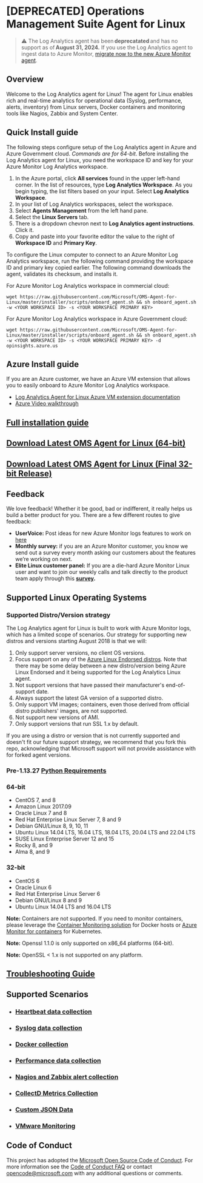 # [DEPRECATED] Operations Management Suite Agent for Linux

> :warning: The Log Analytics agent has been **deprecatated** and has no support as of **August 31, 2024.** If you use the Log Analytics agent to ingest data to Azure Monitor, [migrate now to the new Azure Monitor agent](https://docs.microsoft.com/en-us/azure/azure-monitor/agents/azure-monitor-agent-migration).
>

## Overview
Welcome to the Log Analytics agent for Linux! The agent for Linux enables rich and real-time analytics for operational data (Syslog, performance, alerts, inventory) from Linux servers, Docker containers and monitoring tools like Nagios, Zabbix and System Center.

## Quick Install guide
The following steps configure setup of the Log Analytics agent in Azure and Azure Government cloud.  *Commands are for 64-bit*. Before installing the Log Analytics agent for Linux, you need the workspace ID and key for your Azure Monitor Log Analytics workspace. 

1. In the Azure portal, click **All services** found in the upper left-hand corner. In the list of resources, type **Log Analytics Workspace**. As you begin typing, the list filters based on your input. Select **Log Analytics Workspace**.  
2. In your list of Log Analytics workspaces, select the workspace.
3. Select **Agents Management** from the left hand pane.
4. Select the **Linux Servers** tab. 
5. There is a dropdown chevron next to **Log Analytics agent instructions**. Click it.
6. Copy and paste into your favorite editor the value to the right of **Workspace ID** and **Primary Key**. 

To configure the Linux computer to connect to an Azure Monitor Log Analytics workspace, run the following command providing the workspace ID and primary key copied earlier. The following command downloads the agent, validates its checksum, and installs it. 

For Azure Monitor Log Analytics workspace in commercial cloud:
```
wget https://raw.githubusercontent.com/Microsoft/OMS-Agent-for-Linux/master/installer/scripts/onboard_agent.sh && sh onboard_agent.sh -w <YOUR WORKSPACE ID> -s <YOUR WORKSPACE PRIMARY KEY>
```

For Azure Monitor Log Analytics workspace in Azure Government cloud:
```
wget https://raw.githubusercontent.com/Microsoft/OMS-Agent-for-Linux/master/installer/scripts/onboard_agent.sh && sh onboard_agent.sh -w <YOUR WORKSPACE ID> -s <YOUR WORKSPACE PRIMARY KEY> -d opinsights.azure.us
```

## Azure Install guide
If you are an Azure customer, we have an Azure VM extension that allows you to easily onboard to Azure Monitor Log Analytics workspace.
* [Log Analytics Agent for Linux Azure VM extension documentation](https://docs.microsoft.com/azure/virtual-machines/extensions/oms-linux?toc=%2Fazure%2Fazure-monitor%2Ftoc.json)
* [Azure Video walkthrough](https://www.youtube.com/watch?v=mF1wtHPEzT0)

## [Full installation guide](https://docs.microsoft.com/azure/azure-monitor/platform/log-analytics-agent)

## [Download Latest OMS Agent for Linux (64-bit)](https://github.com/microsoft/OMS-Agent-for-Linux/releases/download/OMSAgent_v1.19.0-0/omsagent-1.19.0-0.universal.x64.sh)

## [Download Latest OMS Agent for Linux (Final 32-bit Release)](https://github.com/microsoft/OMS-Agent-for-Linux/releases/download/OMSAgent_v1.12.15-0/omsagent-1.12.15-0.universal.x86.sh)

## Feedback

We love feedback!  Whether it be good, bad or indifferent, it really helps us build a better product for you.  There are a few different routes to give feedback:

* **UserVoice:** Post ideas for new Azure Monitor logs features to work on [here](http://feedback.azure.com/forums/267889-azure-operational-insights)
* **Monthly survey:** if you are an Azure Monitor customer, you know we send out a survey every month asking our customers about the features we’re working on next.  
* **Elite Linux customer panel:** If you are a die-hard Azure Monitor Linux user and want to join our weekly calls and talk directly to the product team apply through this **[survey](https://www.surveymonkey.com/r/6MTHN3P).**

## Supported Linux Operating Systems

### Supported Distro/Version strategy
The Log Analytics agent for Linux is built to work with Azure Monitor logs, which has a limited scope of scenarios. Our strategy for supporting new distros and versions starting August 2018 is that we will:
1. Only support server versions, no client OS versions.
2. Focus support on any of the [Azure Linux Endorsed distros](https://docs.microsoft.com/en-us/azure/virtual-machines/linux/endorsed-distros). Note that there may be some delay between a new distro/version being Azure Linux Endorsed and it being supported for the Log Analytics Linux agent.
3. Not support versions that have passed their manufacturer's end-of-support date.
4. Always support the latest GA version of a supported distro.
5. Only support VM images; containers, even those derived from official distro publishers' images, are not supported.
6. Not support new versions of AMI.
7. Only support versions that run SSL 1.x by default.

If you are using a distro or version that is not currently supported and doesn't fit our future support strategy, we recommend that you fork this repo, acknowledging that Microsoft support will not provide assistance with for forked agent versions.

### Pre-1.13.27 [Python Requirements](https://docs.microsoft.com/en-us/azure/azure-monitor/platform/agent-linux#python-2-requirement)

### 64-bit
* CentOS 7, and 8
* Amazon Linux 2017.09
* Oracle Linux 7 and 8
* Red Hat Enterprise Linux Server 7, 8 and 9
* Debian GNU/Linux 8, 9, 10, 11
* Ubuntu Linux 14.04 LTS, 16.04 LTS, 18.04 LTS, 20.04 LTS and 22.04 LTS
* SUSE Linux Enterprise Server 12 and 15
* Rocky 8, and 9
* Alma 8, and 9
### 32-bit
* CentOS 6
* Oracle Linux 6
* Red Hat Enterprise Linux Server 6
* Debian GNU/Linux 8 and 9
* Ubuntu Linux 14.04 LTS and 16.04 LTS

**Note:** Containers are not supported. If you need to monitor containers, please leverage the [Container Monitoring solution](https://docs.microsoft.com/en-us/azure/azure-monitor/insights/containers) for Docker hosts or [Azure Monitor for containers](https://docs.microsoft.com/en-us/azure/azure-monitor/insights/container-insights-overview) for Kubernetes.

**Note:** Openssl 1.1.0 is only supported on x86_64 platforms (64-bit).

**Note:** OpenSSL < 1.x is not supported on any platform.

## [Troubleshooting Guide](https://docs.microsoft.com/azure/azure-monitor/platform/agent-linux-troubleshoot)

## Supported Scenarios
- ### [Heartbeat data collection](https://docs.microsoft.com/azure/log-analytics/log-analytics-queries?toc=/azure/azure-monitor/toc.json#write-a-query) 

- ### [Syslog data collection](https://docs.microsoft.com/azure/azure-monitor/platform/data-sources-syslog) 

- ### [Docker collection](https://docs.microsoft.com/azure/azure-monitor/insights/containers) 

- ### [Performance data collection](https://docs.microsoft.com/azure/azure-monitor/platform/data-sources-performance-counters) 

- ### [Nagios and Zabbix alert collection](https://docs.microsoft.com/azure/azure-monitor/platform/data-sources-alerts-nagios-zabbix) 

- ### [CollectD Metrics Collection](https://docs.microsoft.com/azure/azure-monitor/platform/data-sources-collectd) 

- ### [Custom JSON Data](https://docs.microsoft.com/azure/azure-monitor/platform/data-sources-json) 

- ### [VMware Monitoring](https://docs.microsoft.com/azure/azure-monitor/insights/vmware) 

## Code of Conduct

This project has adopted the [Microsoft Open Source Code of Conduct](https://opensource.microsoft.com/codeofconduct/).  For more
information see the [Code of Conduct FAQ](https://opensource.microsoft.com/codeofconduct/faq/) or contact
[opencode@microsoft.com](mailto:opencode@microsoft.com) with any
additional questions or comments.
